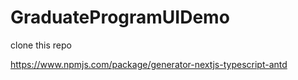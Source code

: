 # GraduateProgramUIDemo

clone this repo

https://www.npmjs.com/package/generator-nextjs-typescript-antd
